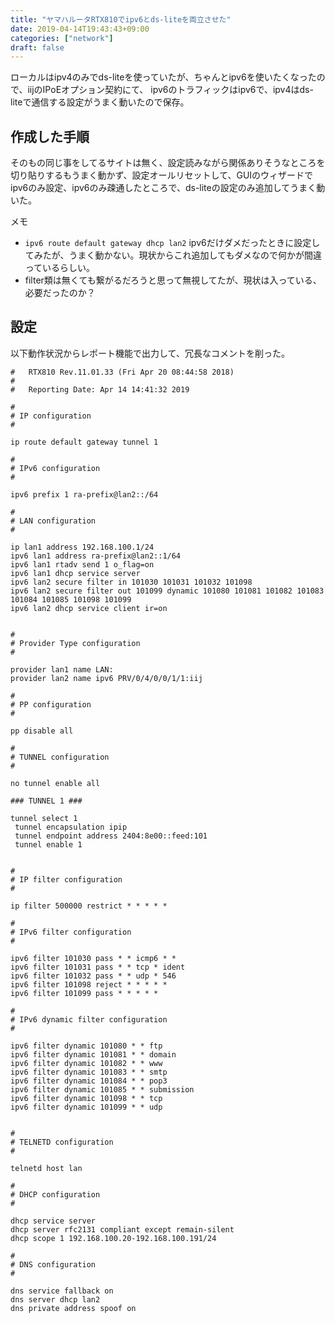 ```yaml
---
title: "ヤマハルータRTX810でipv6とds-liteを両立させた"
date: 2019-04-14T19:43:43+09:00
categories: ["network"]
draft: false
---
```


ローカルはipv4のみでds-liteを使っていたが、ちゃんとipv6を使いたくなったので、iijのIPoEオプション契約にて、 ipv6のトラフィックはipv6で、ipv4はds-liteで通信する設定がうまく動いたので保存。

## 作成した手順
そのもの同じ事をしてるサイトは無く、設定読みながら関係ありそうなところを切り貼りするもうまく動かず、設定オールリセットして、GUIのウィザードでipv6のみ設定、ipv6のみ疎通したところで、ds-liteの設定のみ追加してうまく動いた。

メモ
- `ipv6 route default gateway dhcp lan2` ipv6だけダメだったときに設定してみたが、うまく動かない。現状からこれ追加してもダメなので何かが間違っているらしい。
- filter類は無くても繋がるだろうと思って無視してたが、現状は入っている、必要だったのか？

## 設定
以下動作状況からレポート機能で出力して、冗長なコメントを削った。
```
#	RTX810 Rev.11.01.33 (Fri Apr 20 08:44:58 2018)
#
#	Reporting Date: Apr 14 14:41:32 2019

#
# IP configuration
#

ip route default gateway tunnel 1

#
# IPv6 configuration
#

ipv6 prefix 1 ra-prefix@lan2::/64

#
# LAN configuration
#

ip lan1 address 192.168.100.1/24
ipv6 lan1 address ra-prefix@lan2::1/64
ipv6 lan1 rtadv send 1 o_flag=on
ipv6 lan1 dhcp service server
ipv6 lan2 secure filter in 101030 101031 101032 101098
ipv6 lan2 secure filter out 101099 dynamic 101080 101081 101082 101083 101084 101085 101098 101099
ipv6 lan2 dhcp service client ir=on


#
# Provider Type configuration
#

provider lan1 name LAN:
provider lan2 name ipv6 PRV/0/4/0/0/1/1:iij

#
# PP configuration
#

pp disable all

#
# TUNNEL configuration
#

no tunnel enable all

### TUNNEL 1 ###

tunnel select 1
 tunnel encapsulation ipip
 tunnel endpoint address 2404:8e00::feed:101
 tunnel enable 1


#
# IP filter configuration
#

ip filter 500000 restrict * * * * *

#
# IPv6 filter configuration
#

ipv6 filter 101030 pass * * icmp6 * *
ipv6 filter 101031 pass * * tcp * ident
ipv6 filter 101032 pass * * udp * 546
ipv6 filter 101098 reject * * * * *
ipv6 filter 101099 pass * * * * *

#
# IPv6 dynamic filter configuration
#

ipv6 filter dynamic 101080 * * ftp
ipv6 filter dynamic 101081 * * domain
ipv6 filter dynamic 101082 * * www
ipv6 filter dynamic 101083 * * smtp
ipv6 filter dynamic 101084 * * pop3
ipv6 filter dynamic 101085 * * submission
ipv6 filter dynamic 101098 * * tcp
ipv6 filter dynamic 101099 * * udp


#
# TELNETD configuration
#

telnetd host lan

#
# DHCP configuration
#

dhcp service server
dhcp server rfc2131 compliant except remain-silent
dhcp scope 1 192.168.100.20-192.168.100.191/24

#
# DNS configuration
#

dns service fallback on
dns server dhcp lan2
dns private address spoof on
```
